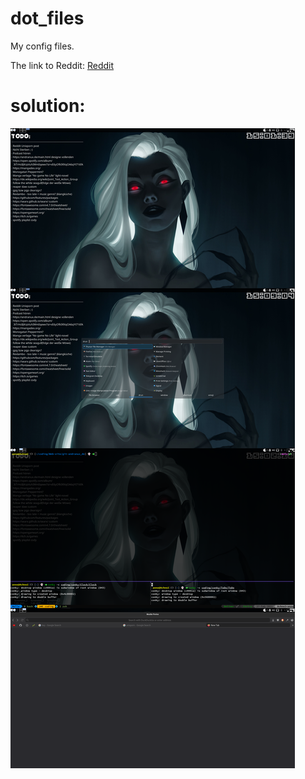 # dot_files

My config files.

The link to Reddit:
<a href="https://andranux.de">Reddit</a>

# solution:
<img src="up.png"></img>
